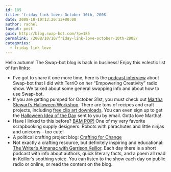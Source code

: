 ```yaml
---
id: 185
title: 'friday link love: October 10th, 2008'
date: 2008-10-10T13:20:13+00:00
author: rachel
layout: post
guid: http://blog.swap-bot.com/?p=185
permalink: /2008/10/10/friday-link-love-october-10th-2008/
categories:
  - friday link love
---
```

Hello autumn! The Swap-bot blog is back in business! Enjoy this eclectic list of fun links:

  * I&#8217;ve got to share it one more time, here is the [podcast interview](http://www.wsradio.com/internet-talk-radio.cfm/shows/Terri-O-Radio:-Empowering-Creativity/archives/date/selected/09-25-2008.html) about Swap-bot that I did with TerriO on her &#8220;Empowering Creativity&#8221; radio show. We talked about some general swapping info and about how to use Swap-bot.
  * If you are getting pumped for October 31st, you must check out [Martha Stewart&#8217;s Halloween Workshop](http://www.marthastewart.com/halloween-workshop-week5). There are tons of recipes and craft projects, including [free clip art downloads](http://www.marthastewart.com/portal/site/mslo/menuitem.3a0656639de62ad593598e10d373a0a0/?vgnextoid=2f7f84d26e194110VgnVCM1000003d370a0aRCRD&vgnextfmt=default&lnc=c4338f416b86b110VgnVCM1000003d370a0aRCRD). You can even sign up to get the [Halloween Idea of the Day](http://www.marthastewart.com/halloween-idea-of-the-day?sDate=20081010) sent to you by email. Gotta love Martha! 
  * Have I linked to this before? [BAM POP!](http://www.bampop.com/) One of my very favorite scrapbooking supply designers. Robots with parachutes and little ninjas and unicorns &#8211; too cute!
  * A political crafting project blog: [Crafting for Change](http://sewer-sewist.com/obamacraftproject/)
  * Not exactly a crafting resource, but definitely inspiring and educational: [The Writer&#8217;s Almanac with Garrison Keillor](http://writersalmanac.publicradio.org/). Each day there is a short podcast with info about authors, quick literary facts, and a poem all read in Keillor&#8217;s soothing voice. You can listen to the show each day on public radio or online, or read the content on the blog.